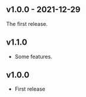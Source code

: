 ## v1.0.0 - 2021-12-29

The first release.

## v1.1.0

- Some features.

## v1.0.0

- First release
